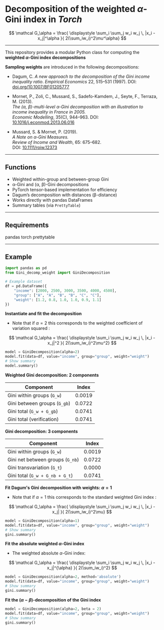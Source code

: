 # Decomposition of the weighted $\alpha$-Gini index in *Torch*

$$
\mathcal G_\alpha = 
\frac{
\displaystyle \sum_i \sum_j w_i w_j \, |x_i - x_j|^\alpha
}{
2(\sum_iw_i)^2\mu^\alpha}
$$

---

This repository provides a modular Python class for computing the **weighted $\alpha$-Gini index decompositions** 

**Sampling weights** are introduced in the following decompositions: 

- Dagum, C. *A new approach to the decomposition of the Gini income inequality ratio*.
  *Empirical Economics* 22, 515–531 (1997).
  DOI: [doi.org/10.1007/BF01205777](https://link.springer.com/article/10.1007/BF01205777)

- Mornet, P., Zoli, C., Mussard, S., Sadefo-Kamdem, J., Seyte, F., Terraza, M. (2013).  
  *The (α, β)-multi-level α-Gini decomposition with an illustration to income inequality in France in 2005.*  
  *Economic Modelling*, 35(C), 944–963.
  DOI: [10.1016/j.econmod.2013.06.016](https://www.sciencedirect.com/science/article/abs/pii/S0264999313002332) 

- Mussard, S. & Mornet, P. (2019).  
  *A Note on α-Gini Measures.*  
  *Review of Income and Wealth*, 65: 675–682.  
  DOI: [10.1111/roiw.12373](https://doi.org/10.1111/roiw.12373)

---

## Functions

- Weighted within-group and between-group Gini 
- α-Gini and (α, β)-Gini decompositions  
- PyTorch tensor-based implementation for efficiency  
- Dagum’s decomposition with distances (β-distance)
- Works directly with pandas DataFrames  
- Summary tables (via `PrettyTable`)

---

## Requirements

pandas
torch
prettytable

---

## Example

```python
import pandas as pd
from Gini_decomp_weight import GiniDecomposition

# Example dataset
df = pd.DataFrame({
    "income": [2000, 2500, 3000, 3500, 4000, 4500],
    "group": ["A", "A", "B", "B", "C", "C"],
    "weight": [1.2, 0.8, 1.0, 1.0, 0.9, 1.1]
})
```

**Instantiate and fit the decomposition**

* Note that if $\alpha=2$ this corresponds to the weighted coefficient of variation squared :

$$
\mathcal G_\alpha = 
\frac{
\displaystyle \sum_i \sum_j w_i w_j \, |x_i - x_j|^2
}{
2(\sum_iw_i)^2\mu^2}
$$

```python
model = GiniDecomposition(alpha=2)
model.fit(data=df, value="income", group="group", weight="weight")
# Show summary
model.summary()
```

**Weighted Gini decomposition: 2 components**

| Component                        | Index   |
|----------------------------------|----------|
| Gini within groups (`G_w`)       | 0.0019   |
| Gini between groups (`G_gb`)     | 0.0722   |
| Gini total (`G_w + G_gb`)        | 0.0741   |
| Gini total (verification)        | 0.0741   |

**Gini decomposition: 3 components**

| Component                        | Index   |
|----------------------------------|----------|
| Gini within groups (`G_w`)       | 0.0019   |
| Gini net between groups (`G_nb`) | 0.0722   |
| Gini transvariation (`G_t`)      | 0.0000   |
| Gini total (`G_w + G_nb + G_t`)  | 0.0741   |



**Fit Dagum's Gini decomposition with weights: $\alpha=1$**

* Note that if $\alpha=1$ this corresponds to the standard weighted Gini index :

$$
\mathcal G_\alpha = 
\frac{
\displaystyle \sum_i \sum_j w_i w_j \, |x_i - x_j|
}{
2(\sum_iw_i)^2\mu}
$$


```python
model = GiniDecomposition(alpha=1)
model.fit(data=df, value="income", group="group", weight="weight")
# Show summary
gini.summary()
```

**Fit the absolute weighted $\alpha$-Gini index**

* The weighted absolute $\alpha$-Gini index:

$$
\mathcal G_\alpha = 
\frac{
\displaystyle \sum_i \sum_j w_i w_j \, |x_i - x_j|^{\alpha}
}{
2(\sum_iw_i)^2}
$$


```python
model = GiniDecomposition(alpha=2, method='absolute')
model.fit(data=df, value="income", group="group", weight="weight")
# Show summary
gini.summary()
```

**Fit the $(\alpha-\beta)$-decomposition of the Gini index**
```python
model = GiniDecomposition(alpha=2, beta = 2)
model.fit(data=df, value="income", group="group", weight="weight")
# Show summary
gini.summary()
```
